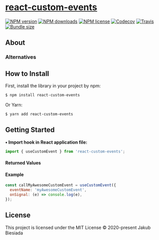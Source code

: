 # [react-custom-events](https://github.com/cool-hooks/react-custom-events)

[![NPM version](http://img.shields.io/npm/v/react-custom-events?style=flat-square)](https://www.npmjs.com/package/react-custom-events)
[![NPM downloads](http://img.shields.io/npm/dm/react-custom-events?style=flat-square)](https://www.npmjs.com/package/react-custom-events)
[![NPM license](https://img.shields.io/npm/l/react-custom-events?style=flat-square)](https://www.npmjs.com/package/react-custom-events)
[![Codecov](https://img.shields.io/codecov/c/github/cool-hooks/react-custom-events?style=flat-square)](https://codecov.io/gh/cool-hooks/react-custom-events)
[![Travis](https://img.shields.io/travis/cool-hooks/react-custom-events/master?style=flat-square)](https://travis-ci.org/cool-hooks/react-custom-events)
[![Bundle size](https://img.shields.io/bundlephobia/min/react-custom-events?style=flat-square)](https://bundlephobia.com/result?p=react-custom-events)

## About

### Alternatives

## How to Install

First, install the library in your project by npm:

```sh
$ npm install react-custom-events
```

Or Yarn:

```sh
$ yarn add react-custom-events
```

## Getting Started

**• Import hook in React application file:**

```js
import { useCustomEvent } from 'react-custom-events';
```

#### Returned Values

#### Example

```js
const callMyAwesomeCustomEvent = useCustomEvent({
  eventName: 'myAwesomeCustomEvent',
  onSignal: (e) => console.log(e),
});
```

## License

This project is licensed under the MIT License © 2020-present Jakub Biesiada
